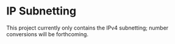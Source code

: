 # IP Subnetting

This project currently only contains the IPv4 subnetting; number conversions will be forthcoming.
